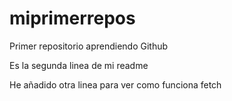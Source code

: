 # miprimerrepos
Primer repositorio aprendiendo Github

Es la segunda linea de mi readme

He añadido otra linea para ver como funciona fetch
